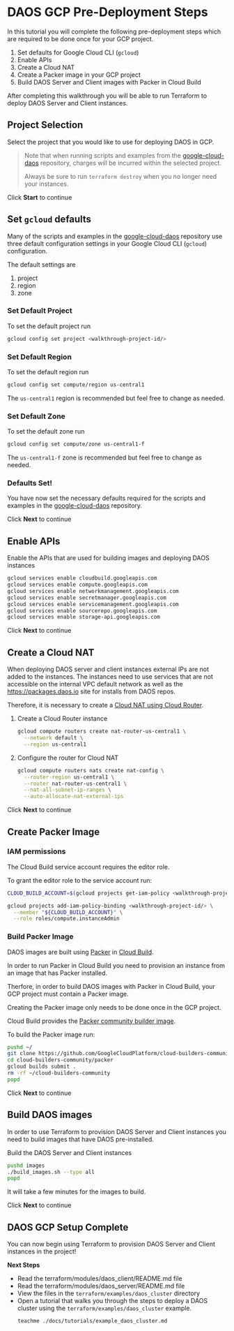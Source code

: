 # DAOS GCP Pre-Deployment Steps

In this tutorial you will complete the following pre-deployment steps which are required to be done once for your GCP project.

1. Set defaults for Google Cloud CLI (```gcloud```)
2. Enable APIs
3. Create a Cloud NAT
4. Create a Packer image in your GCP project
5. Build DAOS Server and Client images with Packer in Cloud Build

After completing this walkthrough you will be able to run Terraform to deploy DAOS Server and Client instances.

## Project Selection

Select the project that you would like to use for deploying DAOS in GCP.

<walkthrough-project-setup billing="true"></walkthrough-project-billing-setup>

> Note that when running scripts and examples from the [google-cloud-daos](https://github.com/daos-stack/google-cloud-daos) repository, charges will be
> incurred within the selected project.
>
> Always be sure to run ```terraform destroy``` when you no longer need your instances.

Click **Start** to continue

## Set ```gcloud``` defaults

Many of the scripts and examples in the [google-cloud-daos](https://github.com/daos-stack/google-cloud-daos) repository use three default configuration settings in your Google Cloud CLI (```gcloud```) configuration.

The default settings are

1. project
2. region
3. zone

### Set Default Project

To set the default project run

```bash
gcloud config set project <walkthrough-project-id/>
```

### Set Default Region

To set the default region run

```bash
gcloud config set compute/region us-central1
```

The ```us-central1``` region is recommended but feel free to change as needed.

### Set Default Zone

To set the default zone run

```bash
gcloud config set compute/zone us-central1-f
```

The ```us-central1-f``` zone is recommended but feel free to change as needed.

### Defaults Set!

You have now set the necessary defaults required for the scripts and examples in the [google-cloud-daos](https://github.com/daos-stack/google-cloud-daos) repository.

Click **Next** to continue

## Enable APIs

Enable the APIs that are used for building images and deploying DAOS instances

```bash
gcloud services enable cloudbuild.googleapis.com
gcloud services enable compute.googleapis.com
gcloud services enable networkmanagement.googleapis.com
gcloud services enable secretmanager.googleapis.com
gcloud services enable servicemanagement.googleapis.com
gcloud services enable sourcerepo.googleapis.com
gcloud services enable storage-api.googleapis.com
```

Click **Next** to continue

## Create a Cloud NAT

When deploying DAOS server and client instances external IPs are not added to the instances. The instances need to use services that are not accessible on the internal VPC default network as well as the https://packages.daos.io site for installs from DAOS repos.

Therefore, it is necessary to create a [Cloud NAT using Cloud Router](https://cloud.google.com/architecture/building-internet-connectivity-for-private-vms#create_a_nat_configuration_using_cloud_router).

1. Create a Cloud Router instance

    ```bash
    gcloud compute routers create nat-router-us-central1 \
      --network default \
      --region us-central1
    ```

2. Configure the router for Cloud NAT

    ```bash
    gcloud compute routers nats create nat-config \
      --router-region us-central1 \
      --router nat-router-us-central1 \
      --nat-all-subnet-ip-ranges \
      --auto-allocate-nat-external-ips
    ```

Click **Next** to continue

## Create Packer Image

### IAM permissions

The Cloud Build service account requires the editor role.

To grant the editor role to the service account run:

```bash
CLOUD_BUILD_ACCOUNT=$(gcloud projects get-iam-policy <walkthrough-project-id/> --filter="(bindings.role:roles/cloudbuild.builds.builder)" --flatten="bindings[].members" --format="value(bindings.members[])")

gcloud projects add-iam-policy-binding <walkthrough-project-id/> \
  --member "${CLOUD_BUILD_ACCOUNT}" \
  --role roles/compute.instanceAdmin
```

### Build Packer Image

DAOS images are built using [Packer](https://www.packer.io/) in [Cloud Build](https://cloud.google.com/build).

In order to run Packer in Cloud Build you need to provision an instance from an image that has Packer installed.

Therfore, in order to build DAOS images with Packer in Cloud Build, your GCP project must contain a Packer image.

Creating the Packer image only needs to be done once in the GCP project.

Cloud Build provides the [Packer community builder image](https://github.com/GoogleCloudPlatform/cloud-builders-community/tree/master/packer).

To build the Packer image run:

```bash
pushd ~/
git clone https://github.com/GoogleCloudPlatform/cloud-builders-community.git
cd cloud-builders-community/packer
gcloud builds submit .
rm -rf ~/cloud-builders-community
popd
```


Click **Next** to continue

## Build DAOS images

In order to use Terraform to provision DAOS Server and Client instances you need to build images that have DAOS pre-installed.

Build the DAOS Server and Client instances

```bash
pushd images
./build_images.sh --type all
popd
```

It will take a few minutes for the images to build.

Click **Next** to continue

## DAOS GCP Setup Complete

<walkthrough-conclusion-trophy></walkthrough-conclusion-trophy>

You can now begin using Terraform to provision DAOS Server and Client instances in the **<walkthrough-project-id/>** project!

**Next Steps**

- Read the <walkthrough-editor-open-file filePath="terraform/modules/daos_client/README.md">terraform/modules/daos_client/README.md</walkthrough-editor-open-file> file
- Read the <walkthrough-editor-open-file filePath="terraform/modules/daos_server/README.md">terraform/modules/daos_server/README.md</walkthrough-editor-open-file> file
- View the files in the ```terraform/examples/daos_cluster``` directory
- Open a tutorial that walks you through the steps to deploy a DAOS cluster using the ```terraform/examples/daos_cluster``` example.
   ```bash
   teachme ./docs/tutorials/example_daos_cluster.md
   ```

